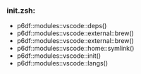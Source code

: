 ### init.zsh:
- p6df::modules::vscode::deps()
- p6df::modules::vscode::external::brew()
- p6df::modules::vscode::external::brew()
- p6df::modules::vscode::home::symlink()
- p6df::modules::vscode::init()
- p6df::modules::vscode::langs()


